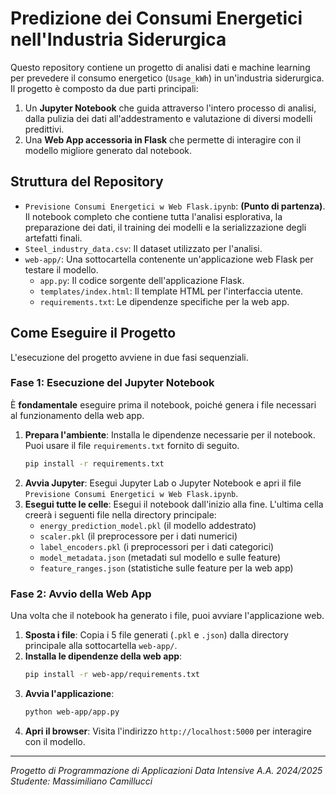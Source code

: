 # Predizione dei Consumi Energetici nell'Industria Siderurgica

Questo repository contiene un progetto di analisi dati e machine learning per prevedere il consumo energetico (`Usage_kWh`) in un'industria siderurgica. Il progetto è composto da due parti principali:

1.  Un **Jupyter Notebook** che guida attraverso l'intero processo di analisi, dalla pulizia dei dati all'addestramento e valutazione di diversi modelli predittivi.
2.  Una **Web App accessoria in Flask** che permette di interagire con il modello migliore generato dal notebook.

## Struttura del Repository

-   `Previsione Consumi Energetici w Web Flask.ipynb`: **(Punto di partenza)**. Il notebook completo che contiene tutta l'analisi esplorativa, la preparazione dei dati, il training dei modelli e la serializzazione degli artefatti finali.
-   `Steel_industry_data.csv`: Il dataset utilizzato per l'analisi.
-   `web-app/`: Una sottocartella contenente un'applicazione web Flask per testare il modello.
    -   `app.py`: Il codice sorgente dell'applicazione Flask.
    -   `templates/index.html`: Il template HTML per l'interfaccia utente.
    -   `requirements.txt`: Le dipendenze specifiche per la web app.

## Come Eseguire il Progetto

L'esecuzione del progetto avviene in due fasi sequenziali.

### Fase 1: Esecuzione del Jupyter Notebook

È **fondamentale** eseguire prima il notebook, poiché genera i file necessari al funzionamento della web app.

1.  **Prepara l'ambiente**: Installa le dipendenze necessarie per il notebook. Puoi usare il file `requirements.txt` fornito di seguito.
    ```bash
    pip install -r requirements.txt
    ```
2.  **Avvia Jupyter**: Esegui Jupyter Lab o Jupyter Notebook e apri il file `Previsione Consumi Energetici w Web Flask.ipynb`.
3.  **Esegui tutte le celle**: Esegui il notebook dall'inizio alla fine. L'ultima cella creerà i seguenti file nella directory principale:
    -   `energy_prediction_model.pkl` (il modello addestrato)
    -   `scaler.pkl` (il preprocessore per i dati numerici)
    -   `label_encoders.pkl` (i preprocessori per i dati categorici)
    -   `model_metadata.json` (metadati sul modello e sulle feature)
    -   `feature_ranges.json` (statistiche sulle feature per la web app)

### Fase 2: Avvio della Web App

Una volta che il notebook ha generato i file, puoi avviare l'applicazione web.

1.  **Sposta i file**: Copia i 5 file generati (`.pkl` e `.json`) dalla directory principale alla sottocartella `web-app/`.
2.  **Installa le dipendenze della web app**:
    ```bash
    pip install -r web-app/requirements.txt
    ```
3.  **Avvia l'applicazione**:
    ```bash
    python web-app/app.py
    ```
4.  **Apri il browser**: Visita l'indirizzo `http://localhost:5000` per interagire con il modello.

---
*Progetto di Programmazione di Applicazioni Data Intensive A.A. 2024/2025*
*Studente: Massimiliano Camillucci*
